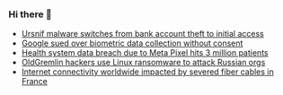 ### Hi there 👋

<!--START_SECTION:feed-->
* [Ursnif malware switches from bank account theft to initial access](https://www.bleepingcomputer.com/news/security/ursnif-malware-switches-from-bank-account-theft-to-initial-access/)
* [Google sued over biometric data collection without consent](https://www.bleepingcomputer.com/news/security/google-sued-over-biometric-data-collection-without-consent/)
* [Health system data breach due to Meta Pixel hits 3 million patients](https://www.bleepingcomputer.com/news/security/health-system-data-breach-due-to-meta-pixel-hits-3-million-patients/)
* [OldGremlin hackers use Linux ransomware to attack Russian orgs](https://www.bleepingcomputer.com/news/security/oldgremlin-hackers-use-linux-ransomware-to-attack-russian-orgs/)
* [Internet connectivity worldwide impacted by severed fiber cables in France](https://www.bleepingcomputer.com/news/technology/internet-connectivity-worldwide-impacted-by-severed-fiber-cables-in-france/)
<!--END_SECTION:feed-->

<!--
**frankenk/frankenk** is a ✨ _special_ ✨ repository because its `README.md` (this file) appears on your GitHub profile.

Here are some ideas to get you started:

- 🔭 I’m currently working on ...
- 🌱 I’m currently learning ...
- 👯 I’m looking to collaborate on ...
- 🤔 I’m looking for help with ...
- 💬 Ask me about ...
- 📫 How to reach me: ...
- 😄 Pronouns: ...
- ⚡ Fun fact: ...
-->



